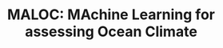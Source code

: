 ---
title: 'MALOC: MAchine Learning for assessing Ocean Climate'
logo: 'gva.webp'
pi: ''
uvpi: 'V. Nieves'
years: '2020-2024'
website: 'https://www.aiforoceans.org/maloc/'
funding_source: 'Generalitat Valenciana - Plan GenT (CIDEGENT/2019/055)'
role: ''
project_type: ''
partners: []
weight: 4
---